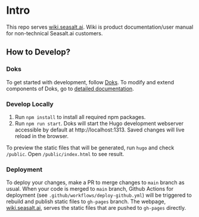# Intro
This repo serves [wiki.seasalt.ai](https://wiki.seasalt.ai). Wiki is product documentation/user manual for non-technical Seasalt.ai customers. 

## How to Develop?

### Doks
To get started with development, follow [Doks](https://getdoks.org/tutorial/introduction/). To modify and extend components of Doks, go to [detailed documentation](https://getdoks.org/docs/prologue/introduction/).

### Develop Locally

1. Run `npm install` to install all required npm packages. 
2. Run `npm run start`. Doks will start the Hugo development webserver accessible by default at http://localhost:1313. Saved changes will live reload in the browser.

To preview the static files that will be generated, run `hugo` and check `/public`. Open `/public/index.html` to see result.


### Deployment
To deploy your changes, make a PR to merge changes to `main` branch as usual. When your code is merged to `main` branch, Github Actions for deployment (see `.github/workflows/deploy-github.yml`) will be triggered to rebuild and publish static files to `gh-pages` branch. The webpage, [wiki.seasalt.ai](https://wiki.seasalt.ai), serves the static files that are pushed to `gh-pages` directly.
